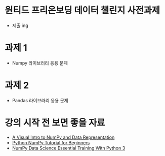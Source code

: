 # 원티드 프리온보딩 데이터 챌린지 사전과제
- 제출 ing
# 과제 1
- Numpy 라이브러리 응용 문제
# 과제 2
- Pandas 라이브러리 응용 문제
# 강의 시작 전 보면 좋을 자료
- [A Visual Intro to NumPy and Data Representation](http://jalammar.github.io/visual-numpy/)
- [Python NumPy Tutorial for Beginners](https://www.youtube.com/watch?v=QUT1VHiLmmI)
- [NumPy Data Science Essential Training With Python 3](https://www.youtube.com/playlist?list=PLZ7s-Z1aAtmIRpnGQGMTvV3AGdDK37d2b)

